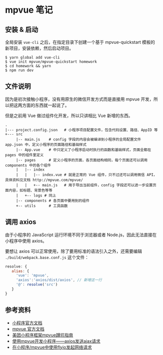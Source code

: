 # mpvue 笔记

## 安装 & 启动

全局安装 `vue-cli` 之后，在指定目录下创建一个基于 mpvue-quickstart 模板的新项目，安装依赖，然后启动项目。

```shell
$ yarn global add vue-cli
$ vue init mpvue/mpvue-quickstart homework
$ cd homework && yarn
$ npm run dev
```

## 文件说明

因为是初次接触小程序，没有用原生的微信开发方式而是直接用 mpvue 开发，所以把这两方面的东西就一起说了。

但是之前用 Vue 做过组件化开发，所以只讲相比 Vue 新增的东西。

```
.
|--- project.config.json   # 小程序项目配置文件，包含代码设置、路径、AppID 等
+--- src
     |-- main.js    # config 字段的内容会被编译到小程序的全局配置文件 app.json 中，定义小程序的页面路径和基础样式
     |-- App.vue    # 中只定义了小程序启动时执行的函数和基础样式，页面全都在 pages 中的组件里定义
     |-- pages      # 定义小程序的页面，各页面结构相同，每个页面还可以调用 components 中的各个组件
     |   |-- index
     |   |   |-- index.vue # 就是正常的 Vue 组件，只不过还可以调用微信 API，具体资料见文档 http://mpvue.com/mpvue/
     |   |   +-- main.js   # 用于导出当前组件，config 字段还可以进一步设置页面内容，如标题、背景色等等
     |   +-- logs # 同上
     |-- components # 各页面中要用到的组件
     +-- utils      # 工具函数
```

## 调用 axios

由于小程序的 JavaScript 运行环境不同于浏览器或者 Node.js，因此无法直接在小程序中使用 axios。

要想让 axios 可以正常使用，除了要用标准的语法引入之外，还需要编辑 `./build/webpack.base.conf.js` 这个文件：

```js
resolve: {
   alias: {
     'vue': 'mpvue',
     'axios':'axios/dist/axios', // 新增这一行
     '@': resolve('src')
   }
}
```

## 参考资料

- [小程序官方文档](https://developers.weixin.qq.com/miniprogram/dev/index.html?t=201842)
- [mpvue 官方文档](http://mpvue.com/mpvue/)
- [美团小程序框架mpvue蹲坑指南](https://segmentfault.com/a/1190000014200668)
- [使用mpvue开发小程序——axios发送ajax请求](http://www.poorren.com/mpvue-mini-program-ajax-axios)
- [在小程序/mpvue中使用flyio发起网络请求](https://segmentfault.com/a/1190000014039585)
